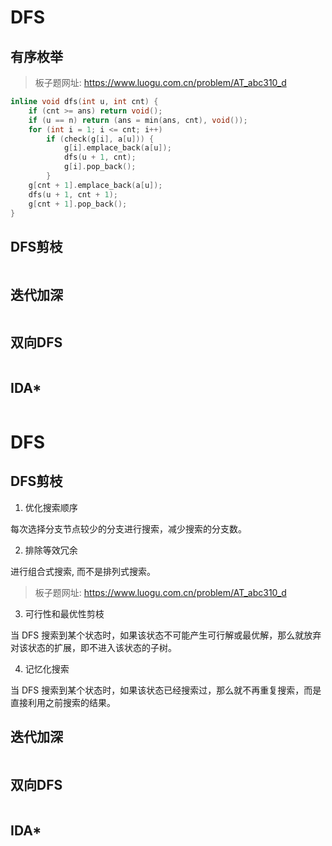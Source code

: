 # DFS

## 有序枚举

> 板子题网址: https://www.luogu.com.cn/problem/AT_abc310_d

```cpp
inline void dfs(int u, int cnt) {
    if (cnt >= ans) return void();
    if (u == n) return (ans = min(ans, cnt), void());
    for (int i = 1; i <= cnt; i++)
        if (check(g[i], a[u])) {
            g[i].emplace_back(a[u]);
            dfs(u + 1, cnt);
            g[i].pop_back();
        }
    g[cnt + 1].emplace_back(a[u]);
    dfs(u + 1, cnt + 1);
    g[cnt + 1].pop_back();
}
```

## DFS剪枝

```cpp

```

## 迭代加深

```cpp

```

## 双向DFS

```cpp

```

## IDA*

```cpp

```
# DFS

## DFS剪枝

1. 优化搜索顺序

每次选择分支节点较少的分支进行搜索，减少搜索的分支数。

2. 排除等效冗余

进行组合式搜索, 而不是排列式搜索。

> 板子题网址: https://www.luogu.com.cn/problem/AT_abc310_d

3. 可行性和最优性剪枝

当 DFS 搜索到某个状态时，如果该状态不可能产生可行解或最优解，那么就放弃对该状态的扩展，即不进入该状态的子树。

4. 记忆化搜索

当 DFS 搜索到某个状态时，如果该状态已经搜索过，那么就不再重复搜索，而是直接利用之前搜索的结果。

## 迭代加深

```cpp

```

## 双向DFS

```cpp

```

## IDA*

```cpp

```
